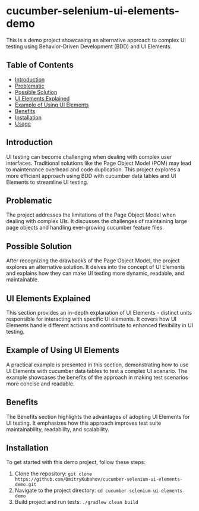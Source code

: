 # cucumber-selenium-ui-elements-demo

This is a demo project showcasing an alternative approach to complex UI testing using Behavior-Driven Development (BDD) and UI Elements.

## Table of Contents
- [Introduction](#introduction)
- [Problematic](#problematic)
- [Possible Solution](#possible-solution)
- [UI Elements Explained](#ui-elements-explained)
- [Example of Using UI Elements](#example-of-using-ui-elements)
- [Benefits](#benefits)
- [Installation](#installation)
- [Usage](#usage)


## Introduction

UI testing can become challenging when dealing with complex user interfaces. Traditional solutions like the Page Object Model (POM) may lead to maintenance overhead and code duplication. This project explores a more efficient approach using BDD with cucumber data tables and UI Elements to streamline UI testing.

## Problematic

The project addresses the limitations of the Page Object Model when dealing with complex UIs. It discusses the challenges of maintaining large page objects and handling ever-growing cucumber feature files.

## Possible Solution

After recognizing the drawbacks of the Page Object Model, the project explores an alternative solution. It delves into the concept of UI Elements and explains how they can make UI testing more dynamic, readable, and maintainable.

## UI Elements Explained

This section provides an in-depth explanation of UI Elements - distinct units responsible for interacting with specific UI elements. It covers how UI Elements handle different actions and contribute to enhanced flexibility in UI testing.

## Example of Using UI Elements

A practical example is presented in this section, demonstrating how to use UI Elements with cucumber data tables to test a complex UI scenario. The example showcases the benefits of the approach in making test scenarios more concise and readable.

## Benefits

The Benefits section highlights the advantages of adopting UI Elements for UI testing. It emphasizes how this approach improves test suite maintainability, readability, and scalability.

## Installation

To get started with this demo project, follow these steps:

1. Clone the repository: `git clone https://github.com/DmitryKubahov/cucumber-selenium-ui-elements-demo.git`
2. Navigate to the project directory: `cd cucumber-selenium-ui-elements-demo`
3. Build project and run tests: `./gradlew clean build`
